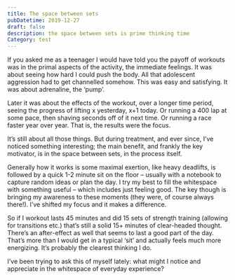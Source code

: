```yaml
---
title: The space between sets
pubDatetime: 2019-12-27
draft: false
description: the space between sets is prime thinking time
Category: test
---
```


If you asked me as a teenager I would have told you the payoff of workouts was in the primal aspects of the activity, the immediate feelings. It was about seeing how hard I could push the body. All that adolescent aggression had to get channelled somehow. This was easy and satisfying. It was about adrenaline, the ‘pump’.

Later it was about the effects of the workout, over a longer time period, seeing the progress of lifting x yesterday, x+1 today. Or running a 400 lap at some pace, then shaving seconds off of it next time. Or running a race faster year over year. That is, the results were the focus.

It’s still about all those things. But during treatment, and ever since, I’ve noticed something interesting; the main benefit, and frankly the key motivator, is in the space between sets, in the process itself.

Generally how it works is some maximal exertion, like heavy deadlifts, is followed by a quick 1-2 minute sit on the floor – usually with a notebook to capture random ideas or plan the day. I try my best to fill the whitespace with something useful – which includes just feeling good. The key though is bringing my awareness to these moments (they were, of course always there!). I’ve shifted my focus and it makes a difference.

So if I workout lasts 45 minutes and did 15 sets of strength training (allowing for transitions etc.) that’s still a solid 15+ minutes of clear-headed thought. There’s an after-effect as well that seems to last a good part of the day. That’s more than I would get in a typical ‘sit’ and actually feels much more energizing. It’s probably the clearest thinking I do.

I’ve been trying to ask this of myself lately: what might I notice and appreciate in the whitespace of everyday experience?
